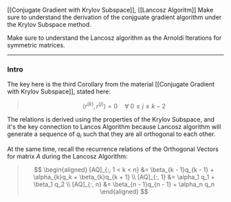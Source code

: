 [[Conjugate Gradient with Krylov Subspace]], [[Lancosz Algoritm]]
Make sure to understand the derivation of the conjguate gradient algorithm under the Krylov Subspace method. 

Make sure to understand the Lancosz algorithm as the Arnoldi Iterations for symmetric matrices. 


---
### **Intro**

The key here is the third Corollary from the material [[Conjugate Gradient with Krylov Subspace]], stated here: 

> $$
> \langle r^{(k)}, r^{(j)} \rangle = 0 \quad \forall\; 0 \le j \le k - 2
> $$

The relations is derived using the properties of the Krylov Subspace, and it's the key connection to Lancos Algorithm because Lancosz algorithm will generate a sequence of $q_i$ such that they are all orthogonal to each other. 

At the same time, recall the recurrence relations of the Orthogonal Vectors for matrix $A$ during the Lancosz Algorithm: 

> $$
> \begin{aligned}
>     [AQ]_{:, 1 < k < n} &= \beta_{k - 1}q_{k - 1} + \alpha_{k}q_k + \beta_{k}q_{k + 1}
>     \\
>     [AQ]_{:, 1} &= \alpha_1 q_1 + \beta_1 q_2
>     \\
>     [AQ]_{:, n} &= \beta_{n - 1}q_{n - 1} + \alpha_n q_n
> \end{aligned}
> $$
> 








